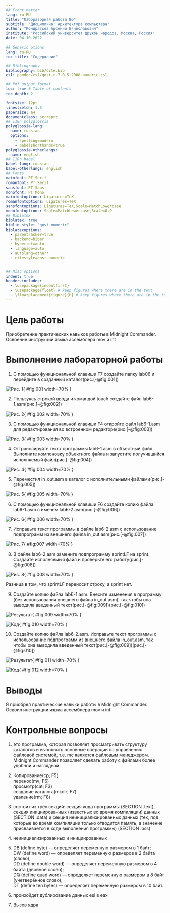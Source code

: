 ```yaml
---
## Front matter
lang: ru-RU
title: "Лабораторная работа №6"
subtitle: "Дисциплина: Архитектура компьютера"
author: "Кондратьев Арсений Вячеславович"
institute: "Российский университет дружбы народов, Москва, Россия"
date: 04.10.2022

## Generic otions
lang: ru-RU
toc-title: "Содержание"

## Bibliography
bibliography: bib/cite.bib
csl: pandoc/csl/gost-r-7-0-5-2008-numeric.csl

## Pdf output format
toc: true # Table of contents
toc-depth: 2

fontsize: 12pt
linestretch: 1.5
papersize: a4
documentclass: scrreprt
## I18n polyglossia
polyglossia-lang:
  name: russian
  options:
	- spelling=modern
	- babelshorthands=true
polyglossia-otherlangs:
  name: english
## I18n babel
babel-lang: russian
babel-otherlangs: english
## Fonts
mainfont: PT Serif
romanfont: PT Serif
sansfont: PT Sans
monofont: PT Mono
mainfontoptions: Ligatures=TeX
romanfontoptions: Ligatures=TeX
sansfontoptions: Ligatures=TeX,Scale=MatchLowercase
monofontoptions: Scale=MatchLowercase,Scale=0.9
## Biblatex
biblatex: true
biblio-style: "gost-numeric"
biblatexoptions:
  - parentracker=true
  - backend=biber
  - hyperref=auto
  - language=auto
  - autolang=other*
  - citestyle=gost-numeric


## Misc options
indent: true
header-includes:
  - \usepackage{indentfirst}
  - \usepackage{float} # keep figures where there are in the text
  - \floatplacement{figure}{H} # keep figures where there are in the text
---
```


# Цель работы

Приобретение практических навыков работы в Midnight Commander. Освоение
инструкций языка ассемблера mov и int

# Выполнение лабораторной работы

1. С помощью функциональной клавиши F7 создайте папку lab06 и перейдите в созданный каталог(рис.[-@fig:001])

 ![Рис. 1](image/1.png){ #fig:001 width=70% }
 
2. Пользуясь строкой ввода и командой touch создайте файл lab6-1.asm(рис.[-@fig:002])

![Рис. 2](image/2.png){ #fig:002 width=70% }

3.	С помощью функциональной клавиши F4 откройте файл lab6-1.asm для редактирования во встроенном редакторе(рис.[-@fig:003])

![Рис. 3](image/3.png){ #fig:003 width=70% }

4.	Оттранслируйте текст программы lab6-1.asm в объектный файл. Выполните компоновку объектного файла и запустите получившийся исполняемый файл(рис.[-@fig:004])

![Рис. 4](image/4.png){ #fig:004 width=70% }

5.	Переместил in_out.asm в каталог с исполнительными файлами(рис.[-@fig:005])

![Рис. 5](image/5.png){ #fig:005 width=70% }

6.	С помощью функциональной клавиши F6 создайте копию файла lab6-1.asm с именем lab6-2.asm(рис.[-@fig:006])

![Рис. 6](image/6.png){ #fig:006 width=70% }

7.	Исправьте текст программы в файле lab6-2.asm с использование подпрограмм из внешнего файла in_out.asm(рис.[-@fig:007])

![Рис. 7](image/8.png){ #fig:007 width=70% }

8.	В файле lab6-2.asm замените подпрограмму sprintLF на sprint. Создайте исполняемый файл и проверьте его работу(рис.[-@fig:008])

![Рис. 8](image/9.png){ #fig:008 width=70% }

Разница в том, что sprintLF переносит строку, а sprint нет.

9.	Создайте копию файла lab6-1.asm. Внесите изменения в программу (без
использования внешнего файла in_out.asm), так чтобы она выводила введенный текст(рис.[-@fig:009])(рис.[-@fig:010])

![Результат](image/10.png){ #fig:009 width=70% }

![Код](image/11.png){ #fig:010 width=70% }

10.	Создайте копию файла lab6-2.asm. Исправьте текст программы с использование подпрограмм из внешнего файла in_out.asm, так чтобы она выводила введенный текст(рис.[-@fig:009])(рис.[-@fig:010])

![Результат](image/12.png){ #fig:011 width=70% }

![Код](image/13.png){ #fig:012 width=70% }

# Выводы

Я приобрел практические навыки работы в Midnight Commander. Освоил
инструкции языка ассемблера mov и int.

# Контрольные вопросы

1.	это программа, которая позволяет
просматривать структуру каталогов и выполнять основные операции по управлению файловой системой, т.е. mc является файловым менеджером. Midnight
Commander позволяет сделать работу с файлами более удобной и наглядной

2. Копирование(cp; F5)  
перенос(mv; F6)  
просмотр(cat; F3)  
создание каталога(mkdir; F7)  
удаление(rm; F8)  

3. состоит из трёх секций:
секция кода программы (SECTION .text), секция инициированных (известных
во время компиляции) данных (SECTION .data) и секция неинициализированных данных (тех, под которые во время компиляции только отводится память,
а значение присваивается в ходе выполнения программы) (SECTION .bss)

4. неинициализированных и инициированных

5. DB (define byte) — определяет переменную размером в 1 байт;   
DW (define word) — определяет переменную размеров в 2 байта (слово);   
DD (define double word) — определяет переменную размером в 4 байта
(двойное слово);   
DQ (define quad word) — определяет переменную размером в 8 байт (учетверённое слово);   
DT (define ten bytes) — определяет переменную размером в 10 байт.  

6. произойдет дублирование данных esi в eax

7. Вызов ядра



